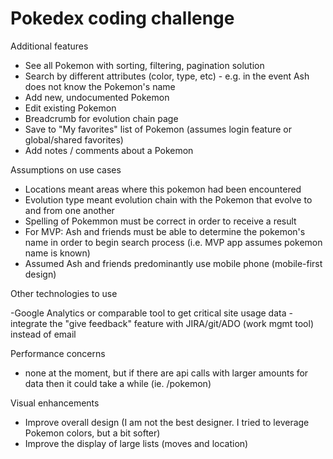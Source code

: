 # Pokedex coding challenge

Additional features

- See all Pokemon with sorting, filtering, pagination solution
- Search by different attributes (color, type, etc) - e.g. in the event Ash does not know the Pokemon's name
- Add new, undocumented Pokemon
- Edit existing Pokemon
- Breadcrumb for evolution chain page
- Save to "My favorites" list of Pokemon (assumes login feature or global/shared favorites)
- Add notes / comments about a Pokemon

Assumptions on use cases

- Locations meant areas where this pokemon had been encountered
- Evolution type meant evolution chain with the Pokemon that evolve to and from one another
- Spelling of Pokemmon must be correct in order to receive a result
- For MVP: Ash and friends must be able to determine the pokemon's name in order to begin search process (i.e. MVP app assumes pokemon name is known)
- Assumed Ash and friends predominantly use mobile phone (mobile-first design)

Other technologies to use

-Google Analytics or comparable tool to get critical site usage data
-integrate the "give feedback" feature with JIRA/git/ADO (work mgmt tool) instead of email

Performance concerns

- none at the moment, but if there are api calls with larger amounts for data then it could take a while (ie. /pokemon)

Visual enhancements

- Improve overall design (I am not the best designer. I tried to leverage Pokemon colors, but a bit softer)
- Improve the display of large lists (moves and location)
